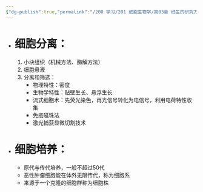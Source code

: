 ```yaml
---
{"dg-publish":true,"permalink":"/200 学习/201 细胞生物学/第03章 细生的研究方法/第2节 细胞的分离和培养/细胞的分离和培养/","title":"细胞的分离和培养","created":"2024-01-25T18:45:03.000+08:00","updated":"2024-01-25T18:45:03.000+08:00"}
---
```



- # 细胞分离：
	1. 小块组织（机械方法、酶解方法）
	2. 细胞悬液
	3. 分离和筛选：
		- 物理特性：密度
		- 生物学特性：贴壁生长、悬浮生长
		- 流式细胞术：先荧光染色，再光信号转化为电信号，利用电荷特性收集
		- 免疫磁珠法
		- 激光捕获显微切割技术

- # 细胞培养：
	- 原代与传代培养，一般不超过50代
	- 恶性肿瘤细胞能在体外无限传代，称为细胞系
	- 来源于一个克隆的细胞群称为细胞株


	